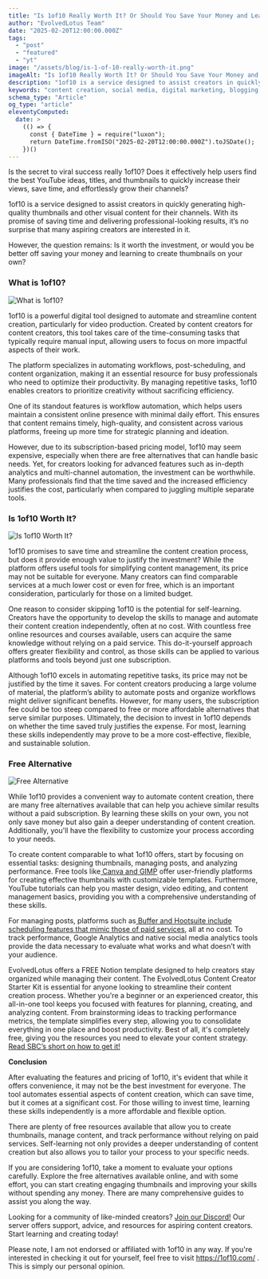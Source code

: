 ```yaml
---
title: "Is 1of10 Really Worth It? Or Should You Save Your Money and Learn on Your Own?"
author: "EvolvedLotus Team"
date: "2025-02-20T12:00:00.000Z"
tags:
  - "post"
  - "featured"
  - "yt"
image: "/assets/blog/is-1-of-10-really-worth-it.png"
imageAlt: "Is 1of10 Really Worth It? Or Should You Save Your Money and Learn on Your Own?"
description: "1of10 is a service designed to assist creators in quickly generating high-quality thumbnails and other visual content for their channels"
keywords: "content creation, social media, digital marketing, blogging, SEO, content strategy, social media marketing, online marketing"
schema_type: "Article"
og_type: "article"
eleventyComputed:
  date: >
    (() => {
      const { DateTime } = require("luxon");
      return DateTime.fromISO("2025-02-20T12:00:00.000Z").toJSDate();
    })()
---
```

Is the secret to viral success really 1of10? Does it effectively help users find the best YouTube ideas, titles, and thumbnails to quickly increase their views, save time, and effortlessly grow their channels?

1of10 is a service designed to assist creators in quickly generating high-quality thumbnails and other visual content for their channels. With its promise of saving time and delivering professional-looking results, it’s no surprise that many aspiring creators are interested in it.

However, the question remains: Is it worth the investment, or would you be better off saving your money and learning to create thumbnails on your own?

### **What is 1of10?**

![What is 1of10?](/assets/blog/what-is-1-of-10.png)

1of10 is a powerful digital tool designed to automate and streamline content creation, particularly for video production. Created by content creators for content creators, this tool takes care of the time-consuming tasks that typically require manual input, allowing users to focus on more impactful aspects of their work.

The platform specializes in automating workflows, post-scheduling, and content organization, making it an essential resource for busy professionals who need to optimize their productivity. By managing repetitive tasks, 1of10 enables creators to prioritize creativity without sacrificing efficiency.

One of its standout features is workflow automation, which helps users maintain a consistent online presence with minimal daily effort. This ensures that content remains timely, high-quality, and consistent across various platforms, freeing up more time for strategic planning and ideation.

However, due to its subscription-based pricing model, 1of10 may seem expensive, especially when there are free alternatives that can handle basic needs. Yet, for creators looking for advanced features such as in-depth analytics and multi-channel automation, the investment can be worthwhile. Many professionals find that the time saved and the increased efficiency justifies the cost, particularly when compared to juggling multiple separate tools.

### **Is 1of10 Worth It?**

![Is 1of10 Worth It?](/assets/blog/is-it-worth-it.png)

1of10 promises to save time and streamline the content creation process, but does it provide enough value to justify the investment? While the platform offers useful tools for simplifying content management, its price may not be suitable for everyone. Many creators can find comparable services at a much lower cost or even for free, which is an important consideration, particularly for those on a limited budget.

One reason to consider skipping 1of10 is the potential for self-learning. Creators have the opportunity to develop the skills to manage and automate their content creation independently, often at no cost. With countless free online resources and courses available, users can acquire the same knowledge without relying on a paid service. This do-it-yourself approach offers greater flexibility and control, as those skills can be applied to various platforms and tools beyond just one subscription.

Although 1of10 excels in automating repetitive tasks, its price may not be justified by the time it saves. For content creators producing a large volume of material, the platform’s ability to automate posts and organize workflows might deliver significant benefits. However, for many users, the subscription fee could be too steep compared to free or more affordable alternatives that serve similar purposes. Ultimately, the decision to invest in 1of10 depends on whether the time saved truly justifies the expense. For most, learning these skills independently may prove to be a more cost-effective, flexible, and sustainable solution.

### **Free Alternative**

![Free Alternative](/assets/blog/free-alternative.png)

While 1of10 provides a convenient way to automate content creation, there are many free alternatives available that can help you achieve similar results without a paid subscription. By learning these skills on your own, you not only save money but also gain a deeper understanding of content creation. Additionally, you'll have the flexibility to customize your process according to your needs.

To create content comparable to what 1of10 offers, start by focusing on essential tasks: designing thumbnails, managing posts, and analyzing performance. Free tools like[ Canva and GIMP](https://blog.evolvedlotus.com/blog/2023-11-20-boost-tiktok-visuals-top-online-resources/) offer user-friendly platforms for creating effective thumbnails with customizable templates. Furthermore, YouTube tutorials can help you master design, video editing, and content management basics, providing you with a comprehensive understanding of these skills.

For managing posts, platforms such as[ Buffer and Hootsuite include scheduling features that mimic those of paid services](https://blog.evolvedlotus.com/blog/2023-11-20-social-scheduling-mastery-harnessing-free-tools-for-online-success/), all at no cost. To track performance, Google Analytics and native social media analytics tools provide the data necessary to evaluate what works and what doesn’t with your audience.

EvolvedLotus offers a FREE Notion template designed to help creators stay organized while managing their content. The EvolvedLotus Content Creator Starter Kit is essential for anyone looking to streamline their content creation process. Whether you're a beginner or an experienced creator, this all-in-one tool keeps you focused with features for planning, creating, and analyzing content. From brainstorming ideas to tracking performance metrics, the template simplifies every step, allowing you to consolidate everything in one place and boost productivity. Best of all, it's completely free, giving you the resources you need to elevate your content strategy. [Read SBC’s short on how to get it!](https://www.quora.com/profile/StudyBuddyC-Media/EvolvedLotus-Content-Creator-Starter-Kit) 

**Conclusion**

After evaluating the features and pricing of 1of10, it's evident that while it offers convenience, it may not be the best investment for everyone. The tool automates essential aspects of content creation, which can save time, but it comes at a significant cost. For those willing to invest time, learning these skills independently is a more affordable and flexible option.

There are plenty of free resources available that allow you to create thumbnails, manage content, and track performance without relying on paid services. Self-learning not only provides a deeper understanding of content creation but also allows you to tailor your process to your specific needs.

If you are considering 1of10, take a moment to evaluate your options carefully. Explore the free alternatives available online, and with some effort, you can start creating engaging thumbnails and improving your skills without spending any money. There are many comprehensive guides to assist you along the way.

Looking for a community of like-minded creators? [Join our Discord!](https://tinyurl.com/EVLDiscord) Our server offers support, advice, and resources for aspiring content creators. Start learning and creating today!

Please note, I am not endorsed or affiliated with 1of10 in any way. If you're interested in checking it out for yourself, feel free to visit <https://1of10.com/> . This is simply our personal opinion.
